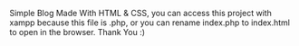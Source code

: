 Simple Blog Made With HTML & CSS, you can access this project with xampp because this file is .php, or you can rename index.php to index.html to open in the browser. Thank You :)
